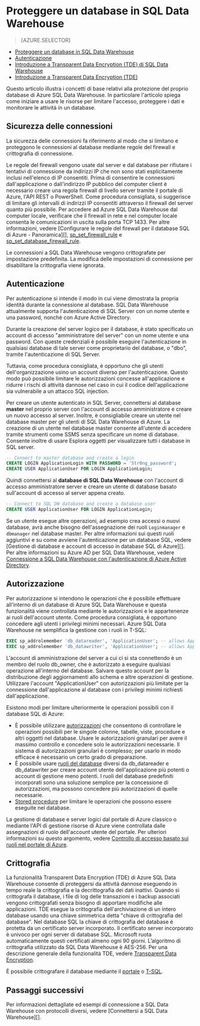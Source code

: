 <properties
   pageTitle="Proteggere un database in SQL Data Warehouse | Microsoft Azure"
   description="Suggerimenti per proteggere un database in Azure SQL Data Warehouse per lo sviluppo di soluzioni."
   services="sql-data-warehouse"
   documentationCenter="NA"
   authors="ronortloff"
   manager="barbkess"
   editor=""/>

<tags
   ms.service="sql-data-warehouse"
   ms.devlang="NA"
   ms.topic="article"
   ms.tgt_pltfrm="NA"
   ms.workload="data-services"
   ms.date="09/24/2016"
   ms.author="rortloff;barbkess;sonyama"/>


# <a name="secure-a-database-in-sql-data-warehouse"></a>Proteggere un database in SQL Data Warehouse

> [AZURE.SELECTOR]
- [Proteggere un database in SQL Data Warehouse](sql-data-warehouse-overview-manage-security.md)
- [Autenticazione](sql-data-warehouse-authentication.md)
- [Introduzione a Transparent Data Encryption (TDE) di SQL Data Warehouse](sql-data-warehouse-encryption-tde.md)
- [Introduzione a Transparent Data Encryption (TDE)](sql-data-warehouse-encryption-tde-tsql.md)

Questo articolo illustra i concetti di base relativi alla protezione del proprio database di Azure SQL Data Warehouse. In particolare l'articolo spiega come iniziare a usare le risorse per limitare l'accesso, proteggere i dati e monitorare le attività in un database.

## <a name="connection-security"></a>Sicurezza delle connessioni

La sicurezza delle connessioni fa riferimento al modo che si limitano e proteggono le connessioni al database mediante regole del firewall e crittografia di connessione.

Le regole del firewall vengono usate dal server e dal database per rifiutare i tentativi di connessione da indirizzi IP che non sono stati esplicitamente inclusi nell'elenco di IP consentiti. Prima di consentire le connessioni dall'applicazione o dall'indirizzo IP pubblico del computer client è necessario creare una regola firewall di livello server tramite il portale di Azure, l'API REST o PowerShell. Come procedura consigliata, si suggerisce di limitare gli intervalli di indirizzi IP consentiti attraverso il firewall del server quanto più possibile.  Per accedere ad Azure SQL Data Warehouse dal computer locale, verificare che il firewall in rete e nel computer locale consenta le comunicazioni in uscita sulla porta TCP 1433.  Per altre informazioni, vedere [Configurare le regole del firewall per il database SQL di Azure - Panoramica][], [sp_set_firewall_rule][] e [sp_set_database_firewall_rule][].

Le connessioni a SQL Data Warehouse vengono crittografate per impostazione predefinita.  La modifica delle impostazioni di connessione per disabilitare la crittografia viene ignorata.

## <a name="authentication"></a>Autenticazione

Per autenticazione si intende il modo in cui viene dimostrata la propria identità durante la connessione al database. SQL Data Warehouse attualmente supporta l'autenticazione di SQL Server con un nome utente e una password, nonché con Azure Active Directory. 

Durante la creazione del server logico per il database, è stato specificato un account di accesso "amministratore del server" con un nome utente e una password. Con queste credenziali è possibile eseguire l'autenticazione in qualsiasi database di tale server come proprietario del database, o "dbo", tramite l'autenticazione di SQL Server.

Tuttavia, come procedura consigliata, è opportuno che gli utenti dell'organizzazione usino un account diverso per l'autenticazione. Questo modo può possibile limitare le autorizzazioni concesse all'applicazione e ridurre i rischi di attività dannose nel caso in cui il codice dell'applicazione sia vulnerabile a un attacco SQL injection. 

Per creare un utente autenticato in SQL Server, connettersi al database **master** nel proprio server con l'account di accesso amministratore e creare un nuovo accesso al server.  Inoltre, è consigliabile creare un utente nel database master per gli utenti di SQL Data Warehouse di Azure. La creazione di un utente nel database master consente all'utente di accedere tramite strumenti come SSMS senza specificare un nome di database.  Consente inoltre di usare Esplora oggetti per visualizzare tutti i database in SQL server.

```sql
-- Connect to master database and create a login
CREATE LOGIN ApplicationLogin WITH PASSWORD = 'Str0ng_password';
CREATE USER ApplicationUser FOR LOGIN ApplicationLogin;
```

Quindi connettersi al **database di SQL Data Warehouse** con l'account di accesso amministratore server e creare un utente di database basato sull'account di accesso al server appena creato.

```sql
-- Connect to SQL DW database and create a database user
CREATE USER ApplicationUser FOR LOGIN ApplicationLogin;
```

Se un utente esegue altre operazioni, ad esempio crea accessi o nuovi database, avrà anche bisogno dell'assegnazione dei ruoli `Loginmanager` e `dbmanager` nel database master. Per altre informazioni sui questi ruoli aggiuntivi e su come avviene l'autenticazione per un database SQL, vedere [Gestione di database e account di accesso in database SQL di Azure][].  Per altre informazioni su Azure AD per SQL Data Warehouse, vedere [Connessione a SQL Data Warehouse con l'autenticazione di Azure Active Directory][].


## <a name="authorization"></a>Autorizzazione

Per autorizzazione si intendono le operazioni che è possibile effettuare all'interno di un database di Azure SQL Data Warehouse e questa funzionalità viene controllata mediante le autorizzazioni e le appartenenze ai ruoli dell'account utente. Come procedura consigliata, è opportuno concedere agli utenti i privilegi minimi necessari. Azure SQL Data Warehouse ne semplifica la gestione con i ruoli in T-SQL:

```sql
EXEC sp_addrolemember 'db_datareader', 'ApplicationUser'; -- allows ApplicationUser to read data
EXEC sp_addrolemember 'db_datawriter', 'ApplicationUser'; -- allows ApplicationUser to write data
```

L'account di amministrazione del server a cui ci si sta connettendo è un membro del ruolo db_owner, che è autorizzato a eseguire qualsiasi operazione all'interno del database. Salvare questo account per la distribuzione degli aggiornamenti allo schema e altre operazioni di gestione. Utilizzare l'account "ApplicationUser" con autorizzazioni più limitate per la connessione dall'applicazione al database con i privilegi minimi richiesti dall'applicazione.

Esistono modi per limitare ulteriormente le operazioni possibili con il database SQL di Azure:

- È possibile utilizzare [autorizzazioni][] che consentono di controllare le operazioni possibili per le singole colonne, tabelle, viste, procedure e altri oggetti nel database. Usare le autorizzazioni granulari per avere il massimo controllo e concedere solo le autorizzazioni necessarie. Il sistema di autorizzazioni granulari è complesso; per usarlo in modo efficace è necessario un certo grado di preparazione.
- È possibile usare [ruoli del database][] diversi da db_datareader e db_datawriter per creare account utente dell'applicazione più potenti o account di gestione meno potenti. I ruoli del database predefiniti incorporati sono una soluzione semplice per la concessione di autorizzazioni, ma possono concedere più autorizzazioni di quelle necessarie.
- [Stored procedure][] per limitare le operazioni che possono essere eseguite nel database.

La gestione di database e server logici dal portale di Azure classico o mediante l'API di gestione risorse di Azure viene controllata dalle assegnazioni di ruolo dell'account utente del portale. Per ulteriori informazioni su questo argomento, vedere [Controllo di accesso basato sui ruoli nel portale di Azure][].

## <a name="encryption"></a>Crittografia

La funzionalità Transparent Data Encryption (TDE) di Azure SQL Data Warehouse consente di proteggersi da attività dannose eseguendo in tempo reale la crittografia e la decrittografia dei dati inattivi.  Quando si crittografa il database, i file di log delle transazioni e i backup associati vengono crittografati senza bisogno di apportare modifiche alle applicazioni. TDE esegue la crittografia dell'archiviazione di un intero database usando una chiave simmetrica detta "chiave di crittografia del database". Nel database SQL la chiave di crittografia del database è protetta da un certificato server incorporato. Il certificato server incorporato è univoco per ogni server di database SQL. Microsoft ruota automaticamente questi certificati almeno ogni 90 giorni. L’algoritmo di crittografia utilizzato da SQL Data Warehouse è AES-256. Per una descrizione generale della funzionalità TDE, vedere [Transparent Data Encryption][].

È possibile crittografare il database mediante il [portale][Crittografia con il portale] o [T-SQL][Crittografia con TSQL].

## <a name="next-steps"></a>Passaggi successivi

Per informazioni dettagliate ed esempi di connessione a SQL Data Warehouse con protocolli diversi, vedere [Connettersi a SQL Data Warehouse][].

<!--Image references-->

<!--Article references-->
[Connettersi ad Azure SQL Data Warehouse]: ./sql-data-warehouse-connect-overview.md
[Crittografia con il portale]: ./sql-data-warehouse-encryption-tde.md
[Crittografia con TSQL]: ./sql-data-warehouse-encryption-tde-tsql.md
[Connessione a SQL Data Warehouse con l'autenticazione di Azure Active Directory]: ./sql-data-warehouse-authentication.md

<!--MSDN references-->
[Firewall di database SQL di Azure]: https://msdn.microsoft.com/library/ee621782.aspx
[sp_set_firewall_rule]: https://msdn.microsoft.com/library/dn270017.aspx
[sp_set_database_firewall_rule]: https://msdn.microsoft.com/library/dn270010.aspx
[ruoli del database]: https://msdn.microsoft.com/library/ms189121.aspx
[Gestione di database, account di accesso e utenti in database SQL di Azure]: https://msdn.microsoft.com/library/ee336235.aspx
[autorizzazioni]: https://msdn.microsoft.com/library/ms191291.aspx
[Stored procedure]: https://msdn.microsoft.com/library/ms190782.aspx
[Transparent Data Encryption]: https://msdn.microsoft.com/library/bb934049.aspx
[portale di Azure]: https://portal.azure.com/

<!--Other Web references-->
[Controllo di accesso basato sui ruoli nel portale di Azure]: https://azure.microsoft.com/documentation/articles/role-based-access-control-configure



<!--HONumber=Oct16_HO2-->


